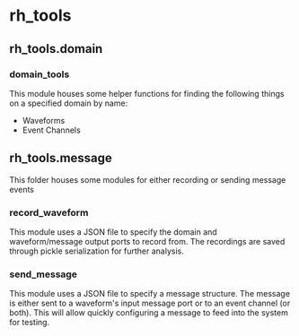 # rh_tools

## rh_tools.domain
### domain_tools
This module houses some helper functions for finding the following things on a specified domain by name:
* Waveforms
* Event Channels

## rh_tools.message
This folder houses some modules for either recording or sending message events

### record_waveform
This module uses a JSON file to specify the domain and waveform/message output ports to record from.  The recordings are saved through pickle serialization for further analysis.

### send_message
This module uses a JSON file to specify a message structure.  The message is either sent to a waveform's input message port or to an event channel (or both).  This will allow quickly configuring a message to feed into the system for testing.